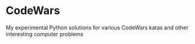 # CodeWars

My experimental Python solutions for various CodeWars katas and other interesting computer problems
